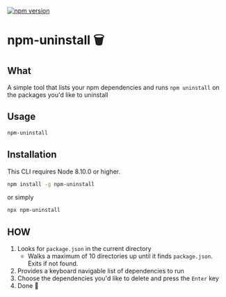 [![npm version](https://badge.fury.io/js/npm-uninstall.svg)](https://npmjs.org/package/npm-uninstall 'View this project on npm')

# npm-uninstall 🗑


## What

A simple tool that lists your npm dependencies and runs `npm uninstall` on the packages you'd like to uninstall


## Usage

```bash
npm-uninstall
```

## Installation

This CLI requires Node 8.10.0 or higher.

```bash
npm install -g npm-uninstall
```

or simply

```bash
npx npm-uninstall
```

## HOW

1. Looks for `package.json` in the current directory
    - Walks a maximum of 10 directories up until it finds `package.json`. Exits if not found.
2. Provides a keyboard navigable list of dependencies to run
3. Choose the dependencies you'd like to delete and press the `Enter` key
4. Done 🎉
